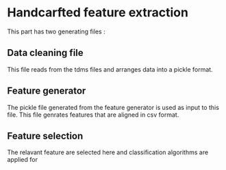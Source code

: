 # Handcarfted feature extraction


This part has two generating files :


## Data cleaning file

This file reads from the tdms files and arranges data into a pickle format.

## Feature generator

The pickle file generated from the feature generator is used as input to this file. This file genrates features that are aligned in csv format.

## Feature selection

The relavant feature are selected here and classification algorithms are applied for 
